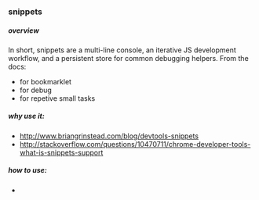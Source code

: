 ### snippets

##### overview
In short, snippets are a multi-line console, an iterative JS development workflow, and a persistent store for common debugging helpers. From the docs:
* for bookmarklet
* for debug
* for repetive small tasks

##### why use it: 
* http://www.briangrinstead.com/blog/devtools-snippets
* http://stackoverflow.com/questions/10470711/chrome-developer-tools-what-is-snippets-support
  
  
##### how to use:
* 

